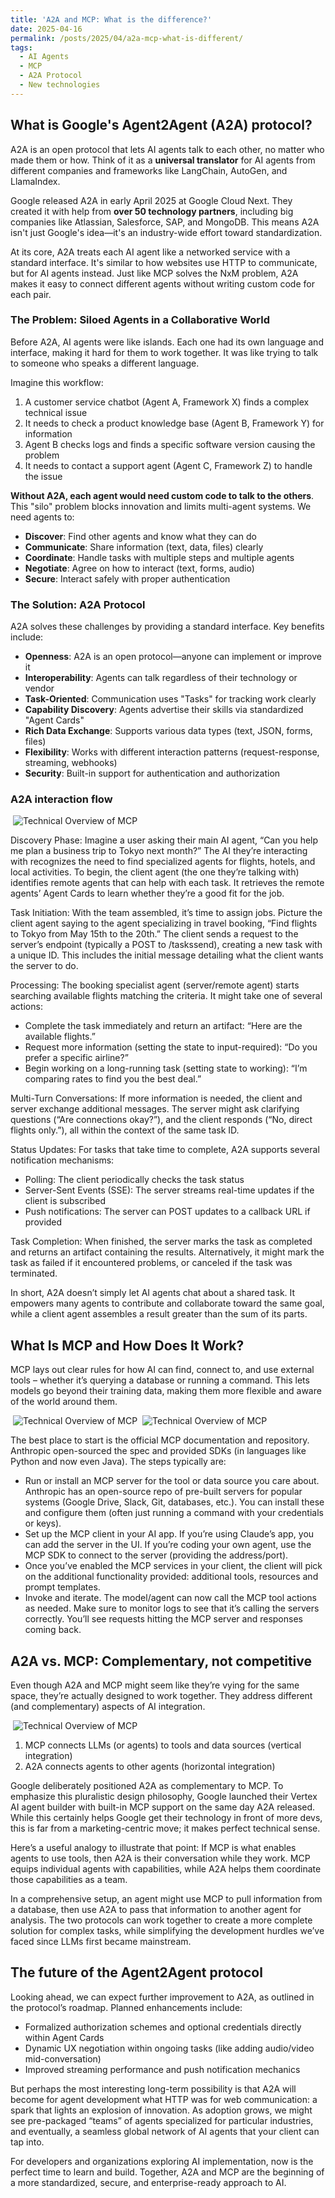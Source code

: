 ```yaml
---
title: 'A2A and MCP: What is the difference?'
date: 2025-04-16
permalink: /posts/2025/04/a2a-mcp-what-is-different/
tags:
  - AI Agents
  - MCP
  - A2A Protocol
  - New technologies
---
```


## What is Google's Agent2Agent (A2A) protocol?

A2A is an open protocol that lets AI agents talk to each other, no matter who made them or how. Think of it as a **universal translator** for AI agents from different companies and frameworks like LangChain, AutoGen, and LlamaIndex.

Google released A2A in early April 2025 at Google Cloud Next. They created it with help from **over 50 technology partners**, including big companies like Atlassian, Salesforce, SAP, and MongoDB. This means A2A isn't just Google's idea—it's an industry-wide effort toward standardization.

At its core, A2A treats each AI agent like a networked service with a standard interface. It's similar to how websites use HTTP to communicate, but for AI agents instead. Just like MCP solves the NxM problem, A2A makes it easy to connect different agents without writing custom code for each pair.

### The Problem: Siloed Agents in a Collaborative World

Before A2A, AI agents were like islands. Each one had its own language and interface, making it hard for them to work together. It was like trying to talk to someone who speaks a different language.

Imagine this workflow:
1. A customer service chatbot (Agent A, Framework X) finds a complex technical issue
2. It needs to check a product knowledge base (Agent B, Framework Y) for information
3. Agent B checks logs and finds a specific software version causing the problem
4. It needs to contact a support agent (Agent C, Framework Z) to handle the issue

**Without A2A, each agent would need custom code to talk to the others**. This "silo" problem blocks innovation and limits multi-agent systems. We need agents to:

- **Discover**: Find other agents and know what they can do
- **Communicate**: Share information (text, data, files) clearly
- **Coordinate**: Handle tasks with multiple steps and multiple agents
- **Negotiate**: Agree on how to interact (text, forms, audio)
- **Secure**: Interact safely with proper authentication

### The Solution: A2A Protocol

A2A solves these challenges by providing a standard interface. Key benefits include:

- **Openness**: A2A is an open protocol—anyone can implement or improve it
- **Interoperability**: Agents can talk regardless of their technology or vendor
- **Task-Oriented**: Communication uses "Tasks" for tracking work clearly
- **Capability Discovery**: Agents advertise their skills via standardized "Agent Cards"
- **Rich Data Exchange**: Supports various data types (text, JSON, forms, files)
- **Flexibility**: Works with different interaction patterns (request-response, streaming, webhooks)
- **Security**: Built-in support for authentication and authorization

### A2A interaction flow

 ![Technical Overview of MCP](/images/blog_posts/2025-16-04-img0.png "Technical Overview of MCP")

Discovery Phase: Imagine a user asking their main AI agent, “Can you help me plan a business trip to Tokyo next month?” The AI they’re interacting with recognizes the need to find specialized agents for flights, hotels, and local activities. To begin, the client agent (the one they’re talking with) identifies remote agents that can help with each task. It retrieves the remote agents’ Agent Cards to learn whether they’re a good fit for the job.

Task Initiation: With the team assembled, it’s time to assign jobs. Picture the client agent saying to the agent specializing in travel booking, “Find flights to Tokyo from May 15th to the 20th.” The client sends a request to the server’s endpoint (typically a POST to /taskssend), creating a new task with a unique ID. This includes the initial message detailing what the client wants the server to do. 

Processing: The booking specialist agent (server/remote agent) starts searching available flights matching the criteria. It might take one of several actions:

- Complete the task immediately and return an artifact: “Here are the available flights.”
- Request more information (setting the state to input-required): “Do you prefer a specific airline?”
- Begin working on a long-running task (setting state to working): “I’m comparing rates to find you the best deal.”

Multi-Turn Conversations: If more information is needed, the client and server exchange additional messages. The server might ask clarifying questions (“Are connections okay?”), and the client responds (“No, direct flights only.”), all within the context of the same task ID.

Status Updates: For tasks that take time to complete, A2A supports several notification mechanisms:

- Polling: The client periodically checks the task status
- Server-Sent Events (SSE): The server streams real-time updates if the client is subscribed
- Push notifications: The server can POST updates to a callback URL if provided

Task Completion: When finished, the server marks the task as completed and returns an artifact containing the results. Alternatively, it might mark the task as failed if it encountered problems, or canceled if the task was terminated.

In short, A2A doesn’t simply let AI agents chat about a shared task. It empowers many agents to contribute and collaborate toward the same goal, while a client agent assembles a result greater than the sum of its parts.

## What Is MCP and How Does It Work?

MCP lays out clear rules for how AI can find, connect to, and use external tools – whether it’s querying a database or running a command. This lets models go beyond their training data, making them more flexible and aware of the world around them.

 ![Technical Overview of MCP](/images/blog_posts/2025-16-04-img1.png "Technical Overview of MCP")
 ![Technical Overview of MCP](/images/blog_posts/2025-16-04-img2.png "Technical Overview of MCP")

The best place to start is the official MCP documentation and repository. Anthropic open-sourced the spec and provided SDKs (in languages like Python and now even Java). The steps typically are:

- Run or install an MCP server for the tool or data source you care about. Anthropic has an open-source repo of pre-built servers for popular systems (Google Drive, Slack, Git, databases, etc.). You can install these and configure them (often just running a command with your credentials or keys).
- Set up the MCP client in your AI app. If you’re using Claude’s app, you can add the server in the UI. If you’re coding your own agent, use the MCP SDK to connect to the server (providing the address/port).
- Once you’ve enabled the MCP services in your client, the client will pick on the additional functionality provided: additional tools, resources and prompt templates.
- Invoke and iterate. The model/agent can now call the MCP tool actions as needed. Make sure to monitor logs to see that it’s calling the servers correctly. You’ll see requests hitting the MCP server and responses coming back.

## A2A vs. MCP: Complementary, not competitive

Even though A2A and MCP might seem like they’re vying for the same space, they’re actually designed to work together. They address different (and complementary) aspects of AI integration.

 ![Technical Overview of MCP](/images/blog_posts/2025-16-04-img3.png "Technical Overview of MCP")

1. MCP connects LLMs (or agents) to tools and data sources (vertical integration)
2. A2A connects agents to other agents (horizontal integration)

Google deliberately positioned A2A as complementary to MCP. To emphasize this pluralistic design philosophy, Google launched their Vertex AI agent builder with built-in MCP support on the same day A2A released. While this certainly helps Google get their technology in front of more devs, this is far from a marketing-centric move; it makes perfect technical sense.

Here’s a useful analogy to illustrate that point: If MCP is what enables agents to use tools, then A2A is their conversation while they work. MCP equips individual agents with capabilities, while A2A helps them coordinate those capabilities as a team.

In a comprehensive setup, an agent might use MCP to pull information from a database, then use A2A to pass that information to another agent for analysis. The two protocols can work together to create a more complete solution for complex tasks, while simplifying the development hurdles we’ve faced since LLMs first became mainstream.

## The future of the Agent2Agent protocol

Looking ahead, we can expect further improvement to A2A, as outlined in the protocol’s roadmap. Planned enhancements include:

- Formalized authorization schemes and optional credentials directly within Agent Cards
- Dynamic UX negotiation within ongoing tasks (like adding audio/video mid-conversation)
- Improved streaming performance and push notification mechanics

But perhaps the most interesting long-term possibility is that A2A will become for agent development what HTTP was for web communication: a spark that lights an explosion of innovation. As adoption grows, we might see pre-packaged “teams” of agents specialized for particular industries, and eventually, a seamless global network of AI agents that your client can tap into.

For developers and organizations exploring AI implementation, now is the perfect time to learn and build. Together, A2A and MCP are the beginning of a more standardized, secure, and enterprise-ready approach to AI.